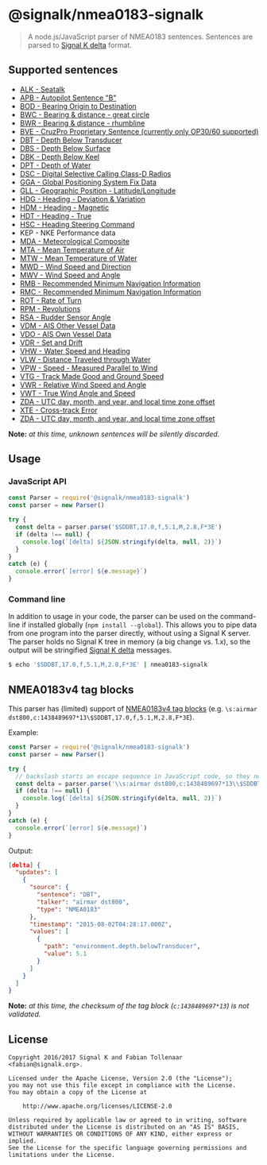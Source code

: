 # @signalk/nmea0183-signalk

> A node.js/JavaScript parser of NMEA0183 sentences. Sentences are parsed to [Signal K delta](http://signalk.org/specification/master/data_model.html#delta-format) format.

## Supported sentences

- [ALK - Seatalk](http://www.thomasknauf.de/rap/seatalk2.htm)
- [APB - Autopilot Sentence "B"](https://gpsd.gitlab.io/gpsd/NMEA.html#_apb_autopilot_sentence_b)
- [BOD - Bearing Origin to Destination](https://www.tronico.fi/OH6NT/docs/NMEA0183.pdf)
- [BWC - Bearing & distance - great circle](https://www.tronico.fi/OH6NT/docs/NMEA0183.pdf)
- [BWR - Bearing & distance - rhumbline](https://www.tronico.fi/OH6NT/docs/NMEA0183.pdf)
- [BVE - CruzPro Proprietary Sentence (currently only OP30/60 supported)](http://www.cruzpro.com/op60.html)
- [DBT - Depth Below Transducer](https://gpsd.gitlab.io/gpsd/NMEA.html#_dbt_depth_below_transducer)
- [DBS - Depth Below Surface](https://gpsd.gitlab.io/gpsd/NMEA.html#_dbs_depth_below_surface)
- [DBK - Depth Below Keel](https://gpsd.gitlab.io/gpsd/NMEA.html#_dbk_depth_below_keel)
- [DPT - Depth of Water](https://gpsd.gitlab.io/gpsd/NMEA.html#_dpt_depth_of_water)
- [DSC - Digital Selective Calling Class-D Radios](http://continuouswave.com/whaler/reference/DSC_Datagrams.html)
- [GGA - Global Positioning System Fix Data](https://gpsd.gitlab.io/gpsd/NMEA.html#_gga_global_positioning_system_fix_data)
- [GLL - Geographic Position - Latitude/Longitude](https://gpsd.gitlab.io/gpsd/NMEA.html#_gll_geographic_position_latitude_longitude)
- [HDG - Heading - Deviation & Variation](https://gpsd.gitlab.io/gpsd/NMEA.html#_hdg_heading_deviation_amp_variation)
- [HDM - Heading - Magnetic](https://gpsd.gitlab.io/gpsd/NMEA.html#_hdm_heading_magnetic)
- [HDT - Heading - True](https://gpsd.gitlab.io/gpsd/NMEA.html#_hdt_heading_true)
- [HSC - Heading Steering Command](https://www.tronico.fi/OH6NT/docs/NMEA0183.pdf)
- KEP - NKE Performance data
- [MDA - Meteorological Composite](https://gpsd.gitlab.io/gpsd/NMEA.html#_mda_meteorilogical_composite)
- [MTA - Mean Temperature of Air](https://www.nmea.org/Assets/100108_nmea_0183_sentences_not_recommended_for_new_designs.pdf)
- [MTW - Mean Temperature of Water](https://gpsd.gitlab.io/gpsd/NMEA.html#_mtw_mean_temperature_of_water)
- [MWD - Wind Speed and Direction](https://lists.nongnu.org/archive/html/gpsd-dev/2012-04/msg00048.html)
- [MWV - Wind Speed and Angle](https://gpsd.gitlab.io/gpsd/NMEA.html#_mwv_wind_speed_and_angle)
- [RMB - Recommended Minimum Navigation Information](https://gpsd.gitlab.io/gpsd/NMEA.html#_rmb_recommended_minimum_navigation_information)
- [RMC - Recommended Minimum Navigation Information](https://gpsd.gitlab.io/gpsd/NMEA.html#_rmc_recommended_minimum_navigation_information)
- [ROT - Rate of Turn](https://gpsd.gitlab.io/gpsd/NMEA.html#_rot_rate_of_turn)
- [RPM - Revolutions](https://gpsd.gitlab.io/gpsd/NMEA.html#_rpm_revolutions)
- [RSA - Rudder Sensor Angle](https://gpsd.gitlab.io/gpsd/NMEA.html#_rsa_rudder_sensor_angle)
- [VDM - AIS Other Vessel Data](https://gpsd.gitlab.io/gpsd/AIVDM.html)
- [VDO - AIS Own Vessel Data](https://gpsd.gitlab.io/gpsd/AIVDM.html)
- [VDR - Set and Drift](https://gpsd.gitlab.io/gpsd/NMEA.html#_vdr_set_and_drift)
- [VHW - Water Speed and Heading](https://gpsd.gitlab.io/gpsd/NMEA.html#_vhw_water_speed_and_heading)
- [VLW - Distance Traveled through Water](https://gpsd.gitlab.io/gpsd/NMEA.html#_vlw_distance_traveled_through_water)
- [VPW - Speed - Measured Parallel to Wind](https://gpsd.gitlab.io/gpsd/NMEA.html#_vpw_speed_measured_parallel_to_wind)
- [VTG - Track Made Good and Ground Speed](https://gpsd.gitlab.io/gpsd/NMEA.html#_vtg_track_made_good_and_ground_speed)
- [VWR - Relative Wind Speed and Angle](https://gpsd.gitlab.io/gpsd/NMEA.html#_vwr_relative_wind_speed_and_angle)
- [VWT - True Wind Angle and Speed](https://lists.nongnu.org/archive/html/gpsd-dev/2012-04/msg00048.html)
- [ZDA - UTC day, month, and year, and local time zone offset](https://gpsd.gitlab.io/gpsd/NMEA.html#_zda_time_amp_date_utc_day_month_year_and_local_time_zone)
- [XTE - Cross-track Error](https://www.tronico.fi/OH6NT/docs/NMEA0183.pdf)
- [ZDA - UTC day, month, and year, and local time zone offset](http://www.trimble.com/oem_receiverhelp/v4.44/en/NMEA-0183messages_ZDA.html)

**Note:** *at this time, unknown sentences will be silently discarded.*

## Usage

### JavaScript API

```javascript
const Parser = require('@signalk/nmea0183-signalk')
const parser = new Parser()

try {
  const delta = parser.parse('$SDDBT,17.0,f,5.1,M,2.8,F*3E')
  if (delta !== null) {
    console.log(`[delta] ${JSON.stringify(delta, null, 2)}`)
  }
}
catch (e) {
  console.error(`[error] ${e.message}`)
}
```

### Command line

In addition to usage in your code, the parser can be used on the command-line if installed globally (`npm install --global`). This allows you to pipe data from one program into the parser directly, without using a Signal K server. The parser holds no Signal K tree in memory (a big change vs. 1.x), so the output will be stringified [Signal K delta](http://signalk.org/specification/master/data_model.html#delta-format) messages.

```bash
$ echo '$SDDBT,17.0,f,5.1,M,2.8,F*3E' | nmea0183-signalk
```

## NMEA0183v4 tag blocks

This parser has (limited) support of [NMEA0183v4 tag blocks](http://www.nmea.org/Assets/may%2009%20rtcm%200183_v400.pdf) (e.g. `\s:airmar dst800,c:1438489697*13\$SDDBT,17.0,f,5.1,M,2.8,F*3E`).

Example:

```javascript
const Parser = require('@signalk/nmea0183-signalk')
const parser = new Parser()

try {
  // backslash starts an escape sequence in JavaScript code, so they need to be double in string literals
  const delta = parser.parse('\\s:airmar dst800,c:1438489697*13\\$SDDBT,17.0,f,5.1,M,2.8,F*3E')
  if (delta !== null) {
    console.log(`[delta] ${JSON.stringify(delta, null, 2)}`)
  }
}
catch (e) {
  console.error(`[error] ${e.message}`)
}
```

Output:
```json
[delta] {
  "updates": [
    {
      "source": {
        "sentence": "DBT",
        "talker": "airmar dst800",
        "type": "NMEA0183"
      },
      "timestamp": "2015-08-02T04:28:17.000Z",
      "values": [
        {
          "path": "environment.depth.belowTransducer",
          "value": 5.1
        }
      ]
    }
  ]
}
```

**Note:** *at this time, the checksum of the tag block (`c:1438489697*13`) is not validated.*

## License

```
Copyright 2016/2017 Signal K and Fabian Tollenaar <fabian@signalk.org>.

Licensed under the Apache License, Version 2.0 (the "License");
you may not use this file except in compliance with the License.
You may obtain a copy of the License at

    http://www.apache.org/licenses/LICENSE-2.0

Unless required by applicable law or agreed to in writing, software
distributed under the License is distributed on an "AS IS" BASIS,
WITHOUT WARRANTIES OR CONDITIONS OF ANY KIND, either express or implied.
See the License for the specific language governing permissions and
limitations under the License.
```
